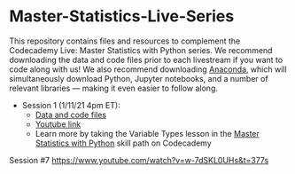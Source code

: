 # Master-Statistics-Live-Series

This repository contains files and resources to complement the Codecademy Live: Master Statistics with Python series. We recommend downloading the data and code files prior to each livestream if you want to code along with us! We also recommend downloading [Anaconda](https://www.anaconda.com/products/individual), which will simultaneously download Python, Jupyter notebooks, and a number of relevant libraries &mdash; making it even easier to follow along.

* Session 1 (1/11/21 4pm ET):
  * [Data and code files](https://github.com/Codecademy/Master-Statistics-Live-Series/tree/main/Codecademy%20Live%20Stats%20%231)
  * [Youtube link](https://www.youtube.com/watch?v=YwadRm2sfpQ)
  * Learn more by taking the Variable Types lesson in the [Master Statistics with Python](https://www.codecademy.com/learn/paths/master-statistics-with-python) skill path on Codecademy


Session #7 
https://www.youtube.com/watch?v=w-7dSKL0UHs&t=377s
